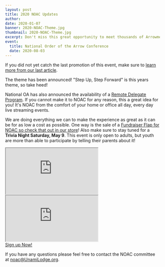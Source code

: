 ```yaml
---
layout: post
title: 2020 NOAC Updates
author:
date: 2020-01-07
banner: 2020-NOAC-Theme.jpg
thumbnail: 2020-NOAC-Theme.jpg
excerpt: Don't miss this great opportunity to meet thousands of Arrowmen and experience the OA on a national scale.
event:
  title: National Order of the Arrow Conference
  date: 2020-08-03
---
```


If you did not yet catch the last promotion of this event, make sure to [learn more from our last article](/news/2020-NOAC).

The theme has been announced! "Step Up, Step Forward" is this years theme, so take heed!

National OA has also announced the availability of a [Remote Delegate Program](https://oa-bsa.org/article/noac-2020-remote-delegate-program). If you cannot make it to NOAC for any reason, this a great idea for you! It's NOAC from the comfort of your home or office all day, every day live streaming events.

We are doing everything we can to make the experience as great as it can be for as low a cost as possible. One way is the sale of a [Fundraiser Flap for NOAC so check that out in our store](https://unami-lodge-one.square.site/)! Also make sure to stay tuned for a **Trivia Night Saturday, May 9**. This event is only open to adults, but youth are more than able to participate by telling their parents about it!

<div class="row">
  <div class="col-lg-6">
    <div class="embed-responsive embed-responsive-16by9 mb-3">
      <iframe class="embed-responsive-item" src="https://www.youtube.com/embed/0wd58YEQJn8" allow="accelerometer; autoplay; encrypted-media; gyroscope; picture-in-picture" allowfullscreen></iframe>
    </div>
  </div>
  <div class="col-lg-6">
    <div class="embed-responsive embed-responsive-16by9 mb-3">
      <iframe class="embed-responsive-item" src="https://www.youtube.com/embed/cQgiGEsCkPg" allow="accelerometer; autoplay; encrypted-media; gyroscope; picture-in-picture" allowfullscreen></iframe>
    </div>
  </div>
</div>


<div class="text-center">
  <a href="https://colbsa.doubleknot.com/event/2020-noac/2578650" class="btn btn-primary btn-lg">Sign up Now!</a>
</div>

If you have any questions please feel free to contact the NOAC committee at [noac@UnamiLodge.org](/contact?recipient=noac).
